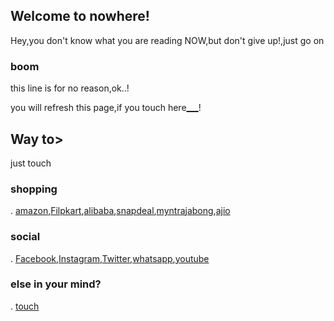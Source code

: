 ## Welcome to nowhere! 

Hey,you don't know what you are reading NOW,but don't give up!,just go on 

### boom

this line is for no reason,ok..!


you will refresh this page,if you touch here[___](https://prasadgola.github.io/In)!



## Way to>

just touch

###   shopping



.     [amazon](https://www.amazon.in/ref=ap_frn_logo),[Filpkart](https://www.flipkart.com/),[alibaba](https://www.alibaba.com/?spm=a2700.8293689.scGlobalHomeHeader.6.L7xTkV),[snapdeal](https://www.snapdeal.com/),[myntra](https://www.myntra.com/)[jabong](https://www.jabong.com/),[ajio](https://www.ajio.com/)


###   social

.     [Facebook](https://www.facebook.com/),[Instagram](https://www.instagram.com/),[Twitter](https://twitter.com/),[whatsapp](https://web.whatsapp.com/),[youtube](https://www.youtube.com/)


###  else in your mind?


.       [touch](https://www.google.co.in/?gfe_rd=cr&dcr=0&ei=MoiFWtGaOKfAXuSdndAP)
